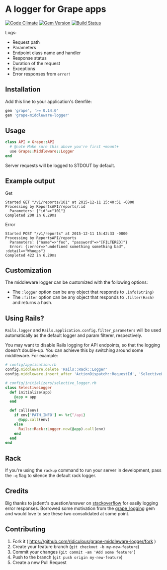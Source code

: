 # A logger for Grape apps
[![Code Climate](https://codeclimate.com/github/ridiculous/grape-middleware-logger/badges/gpa.svg)](https://codeclimate.com/github/ridiculous/grape-middleware-logger) [![Gem Version](https://badge.fury.io/rb/grape-middleware-logger.svg)](http://badge.fury.io/rb/grape-middleware-logger)
[![Build Status](https://travis-ci.org/ridiculous/grape-middleware-logger.svg)](https://travis-ci.org/ridiculous/grape-middleware-logger)

Logs:
  * Request path
  * Parameters
  * Endpoint class name and handler
  * Response status
  * Duration of the request
  * Exceptions
  * Error responses from `error!`

## Installation

Add this line to your application's Gemfile:

```ruby
gem 'grape', '>= 0.14.0'
gem 'grape-middleware-logger'
```

## Usage
```ruby
class API < Grape::API
  # @note Make sure this above you're first +mount+
  use Grape::Middleware::Logger
end
```

Server requests will be logged to STDOUT by default.

## Example output
Get
```
Started GET "/v1/reports/101" at 2015-12-11 15:40:51 -0800
Processing by ReportsAPI/reports/:id
  Parameters: {"id"=>"101"}
Completed 200 in 6.29ms
```
Error
```
Started POST "/v1/reports" at 2015-12-11 15:42:33 -0800
Processing by ReportsAPI/reports
  Parameters: {"name"=>"foo", "password"=>"[FILTERED]"}
  Error: {:error=>"undefined something something bad", :detail=>"Whoops"}
Completed 422 in 6.29ms
```

## Customization

The middleware logger can be customized with the following options:

* The `:logger` option can be any object that responds to `.info(String)`
* The `:filter` option can be any object that responds to `.filter(Hash)` and returns a hash.

## Using Rails?
`Rails.logger` and `Rails.application.config.filter_parameters` will be used automatically as the default logger and 
param filterer, respectively.

You may want to disable Rails logging for API endpoints, so that the logging doesn't double-up. You can achieve this 
by switching around some middleware. For example:

```ruby
# config/application.rb
config.middleware.delete 'Rails::Rack::Logger'
config.middleware.insert_after 'ActionDispatch::RequestId', 'SelectiveLogger'

# config/initializers/selective_logger.rb
class SelectiveLogger
  def initialize(app)
    @app = app
  end

  def call(env)
    if env['PATH_INFO'] =~ %r{^/api}
      @app.call(env)
    else
      Rails::Rack::Logger.new(@app).call(env)
    end
  end
end
```

## Rack

If you're using the `rackup` command to run your server in development, pass the `-q` flag to silence the default rack logger.

## Credits

Big thanks to jadent's question/answer on [stackoverflow](http://stackoverflow.com/questions/25048163/grape-using-error-and-grapemiddleware-after-callback)
for easily logging error responses. Borrowed some motivation from the [grape_logging](https://github.com/aserafin/grape_logging) gem
and would love to see these two consolidated at some point.

## Contributing

1. Fork it ( https://github.com/ridiculous/grape-middleware-logger/fork )
2. Create your feature branch (`git checkout -b my-new-feature`)
3. Commit your changes (`git commit -am 'Add some feature'`)
4. Push to the branch (`git push origin my-new-feature`)
5. Create a new Pull Request
